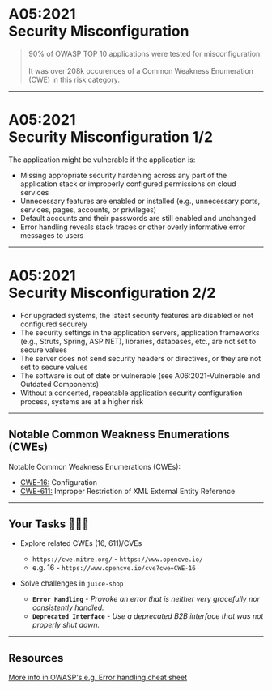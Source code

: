 # A05:2021<br> Security Misconfiguration

> 90% of OWASP TOP 10 applications were tested for misconfiguration.<br><br>It was over 208k occurences of a Common Weakness Enumeration (CWE) in this risk category.

---
# A05:2021<br>Security Misconfiguration 1/2<!-- .element: style="font-size:1.9em"-->

The application might be vulnerable if the application is:

- Missing appropriate security hardening across any part of the application stack or improperly configured permissions on cloud services<!-- .element: style="font-size:0.7em"-->
- Unnecessary features are enabled or installed (e.g., unnecessary ports, services, pages, accounts, or privileges)<!-- .element: style="font-size:0.7em"-->
- Default accounts and their passwords are still enabled and unchanged<!-- .element: style="font-size:0.7em"-->
- Error handling reveals stack traces or other overly informative error messages to users<!-- .element: style="font-size:0.7em"-->

---
# A05:2021<br>Security Misconfiguration 2/2<!-- .element: style="font-size:1.9em"-->

- For upgraded systems, the latest security features are disabled or not configured securely<!-- .element: style="font-size:0.7em"-->
- The security settings in the application servers, application frameworks (e.g., Struts, Spring, ASP.NET), libraries, databases, etc., are not set to secure values<!-- .element: style="font-size:0.7em"-->
- The server does not send security headers or directives, or they are not set to secure values<!-- .element: style="font-size:0.7em"-->
- The software is out of date or vulnerable (see A06:2021-Vulnerable and Outdated Components)<!-- .element: style="font-size:0.7em"-->
- Without a concerted, repeatable application security configuration process, systems are at a higher risk<!-- .element: style="font-size:0.7em"-->

---
## Notable Common Weakness Enumerations (CWEs)

Notable Common Weakness Enumerations (CWEs):

- [CWE-16:](https://cwe.mitre.org/data/definitions/16.html)
Configuration
- [CWE-611:](https://cwe.mitre.org/data/definitions/611.html)
Improper Restriction of XML External Entity Reference

---
## Your Tasks 🧑🏻‍💻

- Explore related CWEs (16, 611)/CVEs
  - `https://cwe.mitre.org/` - `https://www.opencve.io/`<!-- .element: style="font-size:0.8em"-->
  - e.g. 16 - `https://www.opencve.io/cve?cwe=CWE-16`<!-- .element: style="font-size:0.8em"-->

- Solve challenges in `juice-shop`
  - **`Error Handling`** - _Provoke an error that is neither very gracefully nor consistently handled._
  - **`Deprecated Interface`** - _Use a deprecated B2B interface that was not properly shut down._

---
## Resources

[More info in OWASP's e.g. Error handling cheat sheet](https://cheatsheetseries.owasp.org/cheatsheets/Error_Handling_Cheat_Sheet.html)
